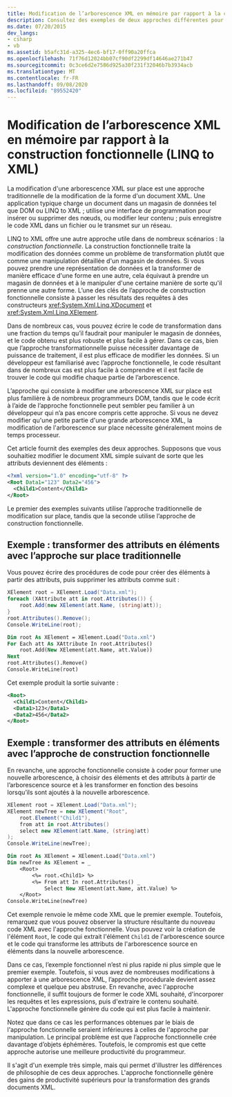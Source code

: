 ```yaml
---
title: Modification de l’arborescence XML en mémoire par rapport à la construction fonctionnelle-LINQ to XML
description: Consultez des exemples de deux approches différentes pour modifier des arborescences XML.
ms.date: 07/20/2015
dev_langs:
- csharp
- vb
ms.assetid: b5afc31d-a325-4ec6-bf17-0ff90a20ffca
ms.openlocfilehash: 71f76d12024bb07cf90df2299df14646ae271b47
ms.sourcegitcommit: 0c3ce6d2e7586d925a30f231f32046b7b3934acb
ms.translationtype: MT
ms.contentlocale: fr-FR
ms.lasthandoff: 09/08/2020
ms.locfileid: "89552420"
---
```

# <a name="in-memory-xml-tree-modification-vs-functional-construction-linq-to-xml"></a>Modification de l’arborescence XML en mémoire par rapport à la construction fonctionnelle (LINQ to XML)

La modification d'une arborescence XML sur place est une approche traditionnelle de la modification de la forme d'un document XML. Une application typique charge un document dans un magasin de données tel que DOM ou LINQ to XML ; utilise une interface de programmation pour insérer ou supprimer des nœuds, ou modifier leur contenu ; puis enregistre le code XML dans un fichier ou le transmet sur un réseau.

LINQ to XML offre une autre approche utile dans de nombreux scénarios : la *construction fonctionnelle*. La construction fonctionnelle traite la modification des données comme un problème de transformation plutôt que comme une manipulation détaillée d'un magasin de données. Si vous pouvez prendre une représentation de données et la transformer de manière efficace d'une forme en une autre, cela équivaut à prendre un magasin de données et à le manipuler d'une certaine manière de sorte qu'il prenne une autre forme. L’une des clés de l’approche de construction fonctionnelle consiste à passer les résultats des requêtes à des constructeurs <xref:System.Xml.Linq.XDocument> et <xref:System.Xml.Linq.XElement>.

Dans de nombreux cas, vous pouvez écrire le code de transformation dans une fraction du temps qu’il faudrait pour manipuler le magasin de données, et le code obtenu est plus robuste et plus facile à gérer. Dans ce cas, bien que l’approche transformationnelle puisse nécessiter davantage de puissance de traitement, il est plus efficace de modifier les données. Si un développeur est familiarisé avec l’approche fonctionnelle, le code résultant dans de nombreux cas est plus facile à comprendre et il est facile de trouver le code qui modifie chaque partie de l’arborescence.

L’approche qui consiste à modifier une arborescence XML sur place est plus familière à de nombreux programmeurs DOM, tandis que le code écrit à l’aide de l’approche fonctionnelle peut sembler peu familier à un développeur qui n’a pas encore compris cette approche. Si vous ne devez modifier qu'une petite partie d'une grande arborescence XML, la modification de l'arborescence sur place nécessite généralement moins de temps processeur.

Cet article fournit des exemples des deux approches. Supposons que vous souhaitiez modifier le document XML simple suivant de sorte que les attributs deviennent des éléments :

```xml
<?xml version="1.0" encoding="utf-8" ?>
<Root Data1="123" Data2="456">
  <Child1>Content</Child1>
</Root>
```

Le premier des exemples suivants utilise l’approche traditionnelle de modification sur place, tandis que la seconde utilise l’approche de construction fonctionnelle.

## <a name="example-transform-attributes-into-elements-with-the-traditional-in-place-approach"></a>Exemple : transformer des attributs en éléments avec l’approche sur place traditionnelle

Vous pouvez écrire des procédures de code pour créer des éléments à partir des attributs, puis supprimer les attributs comme suit :

```csharp
XElement root = XElement.Load("Data.xml");
foreach (XAttribute att in root.Attributes()) {
    root.Add(new XElement(att.Name, (string)att));
}
root.Attributes().Remove();
Console.WriteLine(root);
```

```vb
Dim root As XElement = XElement.Load("Data.xml")
For Each att As XAttribute In root.Attributes()
    root.Add(New XElement(att.Name, att.Value))
Next
root.Attributes().Remove()
Console.WriteLine(root)
```

Cet exemple produit la sortie suivante :

```xml
<Root>
  <Child1>Content</Child1>
  <Data1>123</Data1>
  <Data2>456</Data2>
</Root>
```

## <a name="example-transform-attributes-into-elements-with-the-functional-construction-approach"></a>Exemple : transformer des attributs en éléments avec l’approche de construction fonctionnelle

En revanche, une approche fonctionnelle consiste à coder pour former une nouvelle arborescence, à choisir des éléments et des attributs à partir de l’arborescence source et à les transformer en fonction des besoins lorsqu’ils sont ajoutés à la nouvelle arborescence.

```csharp
XElement root = XElement.Load("Data.xml");
XElement newTree = new XElement("Root",
    root.Element("Child1"),
    from att in root.Attributes()
    select new XElement(att.Name, (string)att)
);
Console.WriteLine(newTree);
```

```vb
Dim root As XElement = XElement.Load("Data.xml")
Dim newTree As XElement = _
    <Root>
        <%= root.<Child1> %>
        <%= From att In root.Attributes() _
            Select New XElement(att.Name, att.Value) %>
    </Root>
Console.WriteLine(newTree)
```

Cet exemple renvoie le même code XML que le premier exemple. Toutefois, remarquez que vous pouvez observer la structure résultante du nouveau code XML avec l'approche fonctionnelle. Vous pouvez voir la création de l'élément `Root`, le code qui extrait l'élément `Child1` de l'arborescence source et le code qui transforme les attributs de l'arborescence source en éléments dans la nouvelle arborescence.

Dans ce cas, l’exemple fonctionnel n’est ni plus rapide ni plus simple que le premier exemple. Toutefois, si vous avez de nombreuses modifications à apporter à une arborescence XML, l’approche procédurale devient assez complexe et quelque peu abstruse. En revanche, avec l'approche fonctionnelle, il suffit toujours de former le code XML souhaité, d'incorporer les requêtes et les expressions, puis d'extraire le contenu souhaité. L'approche fonctionnelle génère du code qui est plus facile à maintenir.

Notez que dans ce cas les performances obtenues par le biais de l'approche fonctionnelle seraient inférieures à celles de l'approche par manipulation. Le principal problème est que l’approche fonctionnelle crée davantage d’objets éphémères. Toutefois, le compromis est que cette approche autorise une meilleure productivité du programmeur.

Il s'agit d'un exemple très simple, mais qui permet d'illustrer les différences de philosophie de ces deux approches. L'approche fonctionnelle génère des gains de productivité supérieurs pour la transformation des grands documents XML.
